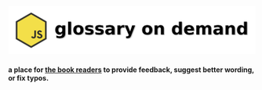 ![JavaScript glossary on demand](img/js-glossary-on-demand.png)
#### a place for [the book readers](https://leanpub.com/jsglossary) to provide feedback, suggest better wording, or fix typos.
